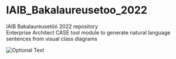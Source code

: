 # IAIB_Bakalaureusetoo_2022
IAIB Bakalaureusetöö 2022 repository <br /> 
Enterprise Architect CASE tool module to generate natural language sentences from visual class diagrams <br /> 

![Optional Text](../master/EA/Diagramm.png)
